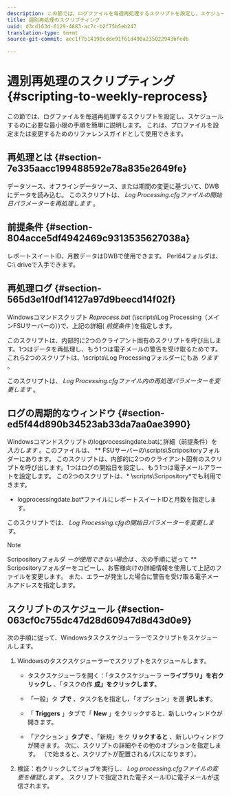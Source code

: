 ```yaml
---
description: この節では、ログファイルを毎週再処理するスクリプトを設定し、スケジュールするのに必要な最小限の手順を簡単に説明します。 これは、プロファイルを設定または変更するためのリファレンスガイドとして使用できます。
title: 週別再処理のスクリプティング
uuid: d3cd163d-6129-4883-ac7c-b2f75b5eb247
translation-type: tm+mt
source-git-commit: aec1f7b14198cdde91f61d490a235022943bfedb

---
```



# 週別再処理のスクリプティング{#scripting-to-weekly-reprocess}

この節では、ログファイルを毎週再処理するスクリプトを設定し、スケジュールするのに必要な最小限の手順を簡単に説明します。 これは、プロファイルを設定または変更するためのリファレンスガイドとして使用できます。

## 再処理とは {#section-7e335aacc199488592e78a835e2649fe}

データソース、オフラインデータソース、または期間の変更に基づいて、DWBにデータを読み込む。 このスクリプトは、 *Log Processing.cfgファイルの開始日パラメーターを再処理します* 。

## 前提条件 {#section-804acce5df4942469c9313535627038a}

レポートスイートID、月数データはDWBで使用できます。 Perl64フォルダは、 C:\ driveで入手できます。

## 再処理ログ {#section-565d3e1f0df14127a97d9beecd14f02f}

Windowsコマンドスクリプト *Reprocess.bat* (\scripts\Log Processing（メインFSUサーバーの）)で、上記の詳細( *前提条件* )を指定します。

このスクリプトは、内部的に2つのクライアント固有のスクリプトを呼び出します。1つはデータを再処理し、もう1つは電子メールの警告を受け取るためです。 これら2つのスクリプトは、\scripts\Log Processingフォルダーにもあ *ります* 。

このスクリプトは、 *Log Processing.cfgファイル内の再処理パラメーターを変更します* 。

## ログの周期的なウィンドウ {#section-ed5f44d890b34523ab33da7aa0ae3990}

Windowsコマンドスクリプトのlogprocessingdate.batに詳細（前提条件）を *入力します* 。このファイルは、 ** FSUサーバーの\scripts\Scripositoryフォルダーにあります。 このスクリプトは、内部的に2つのクライアント固有のスクリプトを呼び出します。1つはログの開始日を設定し、もう1つは電子メールアラートを設定します。 この2つのスクリプトは、* \scripts\Scripository*でも利用できます。

* logprocessingdate.bat*ファイルにレポートスイートIDと月数を指定します。

このスクリプトでは、 *Log Processing.cfgの開始日パラメーターを変更します*。

>[!NOTE]
>
>Scripositoryフォルダ *ーが使用できない場合は* 、次の手順に従って ** Scripositoryフォルダーをコピーし、お客様向けの詳細情報を使用して上記のファイルを変更します。 また、エラーが発生した場合に警告を受け取る電子メールアドレスを指定します。

## スクリプトのスケジュール {#section-063cf0c755dc47d28d60947d8d43d0e9}

次の手順に従って、Windowsタスクスケジューラーでスクリプトをスケジュールします。

1. Windowsのタスクスケジューラーでスクリプトをスケジュールします。

   * タスクスケジューラを開く：「タスクスケジューラ **ーライブラリ」を右クリックし** 、「タスクの作 **成」をクリックします**。

   * 「一般」タ **ブで** 、タスク名を指定し、「オプション」を選 **択します**。

   * 「 **Triggers** 」タブで「 **New** 」をクリックすると、新しいウィンドウが開きます。

   * 「アクション **」タブで** 、「新規」をク **リックすると** 、新しいウィンドウが開きます。 次に、スクリプトの詳細やその他のオプションを指定します。 （で始まると、スクリプトが配置されるパスになります）。

1. 検証：右クリックしてジョブを実行し、 *Log processing.cfgファイルの変更を確認します* 。 スクリプトで指定された電子メールIDに電子メールが送信されます。

